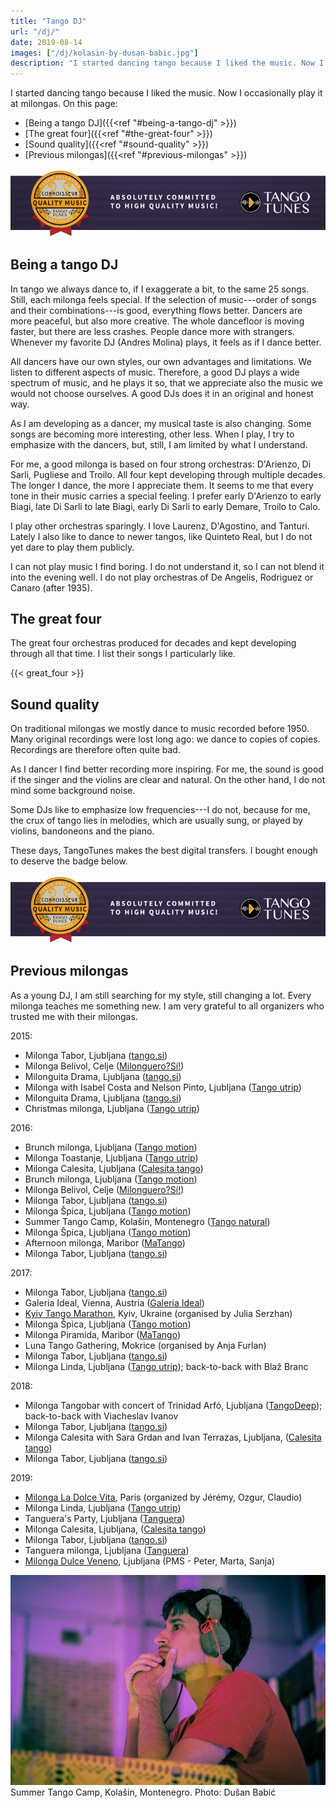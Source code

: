 ```yaml
---
title: "Tango DJ"
url: "/dj/"
date: 2019-08-14
images: ["/dj/kolasin-by-dusan-babic.jpg"]
description: "I started dancing tango because I liked the music. Now I occasionally play it at milongas."
---
```


I started dancing tango because I liked the music. Now 
I occasionally play it at milongas. On this page:

- [Being a tango DJ]({{<ref "#being-a-tango-dj" >}})
- [The great four]({{<ref "#the-great-four" >}})
- [Sound quality]({{<ref "#sound-quality" >}})
- [Previous milongas]({{<ref "#previous-milongas" >}})

[<img src="/dj/tt_connoisseur_banner.png"
alt="TangoTunes connoisseur badge" />](
http://blog.tangotunes.com/tangotunes-connoisseur-quality-music-badge/)

Being a tango DJ
----------------

In tango we always dance to, if I exaggerate a bit, to the same 25 songs.
Still, each milonga feels special. If the selection of music---order of songs and their
combinations---is good, everything flows better.
Dancers are more peaceful, but also more creative. The whole dancefloor is
moving faster, but there are less crashes.  People dance more with strangers.
Whenever my favorite DJ (Andres Molina) plays, it feels as if I dance better.

All dancers have our own styles, our own advantages and limitations. We listen to
different aspects of music. Therefore, a good DJ plays a wide spectrum of
music, and he plays it so, that we appreciate also the music we would not choose ourselves.
A good DJs does it in an original and honest way.

As I am developing as a dancer, my musical taste is also changing.
Some songs are becoming more interesting, other less. When I play, I try
to emphasize with the dancers, but, still, I am limited by what I understand.

For me, a good milonga is based on four strong orchestras: D'Arienzo, Di Sarli,
Pugliese and Troilo. All four kept developing through multiple decades.
The longer I dance, the more I appreciate them. It seems to me that every tone
in their music carries a special feeling. I prefer early D'Arienzo
to early Biagi, late Di Sarli to late Biagi, early Di Sarli to early Demare, Troilo
to Calo.

I play other orchestras sparingly. I love Laurenz, D'Agostino, and Tanturi.
Lately I also like to dance to newer tangos, like Quinteto Real,
but I do not yet dare to play them publicly.

I can not play music I find boring. I do not understand it, so I can not blend it into the evening well.
I do not play orchestras of De Angelis, Rodriguez or Canaro (after 1935).

The great four
--------------

The great four orchestras produced for decades and kept developing through
all that time. I list their songs I particularly like.

{{< great_four >}}


Sound quality
-------------

On traditional milongas we mostly dance to music recorded before 1950. Many
original recordings were lost long ago: we dance to copies of copies. Recordings are
therefore often quite bad.

As I dancer I find better recording more inspiring. For me, the sound
is good if the singer and the violins are clear and natural. On the other hand,
I do not mind some background noise. 

Some DJs like to emphasize low frequencies---I do not,
because for me, the crux of tango lies in melodies, which are usually sung,
or played by violins, bandoneons and the piano. 

These days, TangoTunes makes the best digital transfers. I bought enough
to deserve the badge below.

[<img src="/dj/tt_connoisseur_banner.png"
alt="TangoTunes connoisseur badge" />](
http://blog.tangotunes.com/tangotunes-connoisseur-quality-music-badge/)


Previous milongas
-----------------

As a young DJ, I am still searching for my style, still changing a lot.
Every milonga teaches me something new. 
I am very grateful to all organizers who trusted me with their milongas.

2015:

- Milonga Tabor, Ljubljana ([tango.si](http://www.tango.si/))
- Milonga Belivol, Celje ([Milonguero?Sí!](https://www.milonguero.si/))
- Milonguita Drama, Ljubljana ([tango.si](http://www.tango.si/))
- Milonga with Isabel Costa and Nelson Pinto, Ljubljana ([Tango utrip](http://tangoutrip.si/))
- Milonguita Drama, Ljubljana ([tango.si](http://www.tango.si/))
- Christmas milonga, Ljubljana ([Tango utrip](http://tangoutrip.si/))

2016:

- Brunch milonga, Ljubljana ([Tango motion](http://tango-motion.com/))
- Milonga Toastanje, Ljubljana ([Tango utrip](http://tangoutrip.si/))
- Milonga Calesita, Ljubljana ([Calesita tango](http://www.calesitatango.com/))
- Brunch milonga, Ljubljana ([Tango motion](http://tango-motion.com/))
- Milonga Belivol, Celje ([Milonguero?Sí!](https://www.milonguero.si/))
- Milonga Tabor, Ljubljana ([tango.si](http://www.tango.si/))
- Milonga Špica, Ljubljana ([Tango motion](http://tango-motion.com/))
- Summer Tango Camp, Kolašin, Montenegro ([Tango natural](http://tangonatural.com/))
- Milonga Špica, Ljubljana ([Tango motion](http://tango-motion.com/))
- Afternoon milonga, Maribor ([MaTango](http://www.matango.si/))
- Milonga Tabor, Ljubljana ([tango.si](http://www.tango.si/))

2017:

- Milonga Tabor, Ljubljana ([tango.si](http://www.tango.si/))
- Galeria Ideal, Vienna, Austria ([Galeria Ideal](www.galeria-ideal.at))
- [Kyiv Tango Marathon](http://www.tangomarathon.kiev.ua/), Kyiv, Ukraine (organised by Julia Serzhan)
- Milonga Špica, Ljubljana ([Tango motion](http://tango-motion.com/))
- Milonga Piramida, Maribor ([MaTango](http://www.matango.si/))
- Luna Tango Gathering, Mokrice (organised by Anja Furlan)
- Milonga Tabor, Ljubljana ([tango.si](http://www.tango.si/))
- Milonga Linda, Ljubljana ([Tango utrip](http://tangoutrip.si/)); back-to-back with Blaž Branc

2018:

- Milonga Tangobar with concert of Trinidad Arfó, Ljubljana ([TangoDeep](https://facebook.com/tangoprofundo/)); back-to-back with Viacheslav Ivanov
- Milonga Tabor, Ljubljana ([tango.si](http://www.tango.si/))
- Milonga Calesita with Sara Grdan and Ivan Terrazas, Ljubljana, ([Calesita tango](http://www.calesitatango.com/))
- Milonga Tabor, Ljubljana ([tango.si](http://www.tango.si/))

2019:

- [Milonga La Dolce Vita](https://www.facebook.com/groups/milongaladolcevita/), Paris (organized by Jérémy, Ozgur, Claudio)
- Milonga Linda, Ljubljana ([Tango utrip](http://tangoutrip.si/))
- Tanguera's Party, Ljubljana ([Tanguera](https://www.facebook.com/tanguera.si/))
- Milonga Calesita, Ljubljana, ([Calesita tango](http://www.calesitatango.com/))
- Milonga Tabor, Ljubljana ([tango.si](http://www.tango.si/))
- Tanguera milonga, Ljubljana ([Tanguera](https://www.facebook.com/tanguera.si/))
- [Milonga Dulce Veneno](https://www.facebook.com/events/515327965719577/), Ljubljana (PMS - Peter, Marta, Sanja)


<img src="/dj/kolasin-by-dusan-babic.jpg" /> Summer Tango Camp, Kolašin, Montenegro. Photo: Dušan Babić
